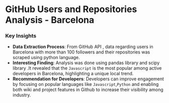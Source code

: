 # GitHub Users and Repositories Analysis - Barcelona

### Key Insights

- **Data Extraction Process**:
From GitHub API , data regarding users in Barcelona with more than 100 followers and their repositories  was scraped using python language. 
- **Interesting Finding**:
Analysis was done using pandas library and scipy library .It revealed that the `Javascript`  is the most popular among active developers in Barcelona, highlighting a unique local trend.
- **Recommendation for Developers**:
Developers can improve engagement by focusing on popular languages like `Javascript`,`Python` and enabling both wiki and project features in Github to increase their visibility among industry.
